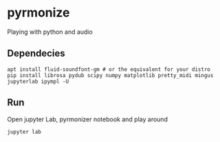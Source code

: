 # pyrmonize
Playing with python and audio


## Dependecies

```shell
apt install fluid-soundfont-gm # or the equivalent for your distro
pip install librosa pydub scipy numpy matplotlib pretty_midi mingus jupyterlab ipympl -U
```

## Run
Open jupyter Lab, pyrmonizer notebook and play around
```shell
jupyter lab
```
